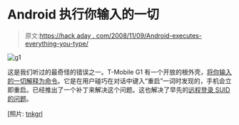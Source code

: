 # Android 执行你输入的一切

> 原文:[https://hack aday . com/2008/11/09/Android-executes-everything-you-type/](https://hackaday.com/2008/11/09/android-executes-everything-you-type/)

![g1](../Images/722353fb53805c388dd1df8afb83f247.png "g1")

这是我们听过的最奇怪的错误之一。T-Mobile G1 有一个开放的根外壳，[将你输入的一切解释为命令](http://blogs.zdnet.com/Burnette/?p=680 "Ed Burnette’s Dev Connection mobile edition")。它是在用户碰巧在对话中键入“重启”一词时发现的，手机会立即重启。已经推出了一个补丁来解决这个问题。这也解决了早先的[远程登录 SUID 的问题](http://hackaday.com/2008/11/05/getting-root-on-the-g1/ "Getting root on the G1  - Hack a Day")。

[照片: [tnkgrl](http://www.flickr.com/photos/tnkgrl/2963840106/in/set-72157608262752711/ "211020082409 on Flickr - Photo Sharing!")